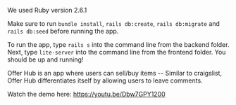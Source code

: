 We used Ruby version 2.6.1

Make sure to run ```bundle install```, ```rails db:create```, ```rails db:migrate``` and ```rails db:seed``` before running the app. 

To run the app, type ```rails s``` into the command line from the backend folder. Next, type ```lite-server``` into the command line from the frontend folder. You should be up and running!

Offer Hub is an app where users can sell/buy items -- Similar to craigslist, Offer Hub differentiates itself by allowing users to leave comments.

Watch the demo here: https://youtu.be/Dbw7GPY1200
